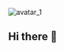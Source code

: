 ![avatar_1](https://github.com/user-attachments/assets/9e58b334-129a-4894-a6a6-2b090fdddbd5)

## Hi there 👋

<!--
**alirioobregon/alirioobregon** is a ✨ _special_ ✨ repository because its `README.md` (this file) appears on your GitHub profile.

Here are some ideas to get you started:

- 🔭 I’m currently working on ...
- 🌱 I’m currently learning ...
- 👯 I’m looking to collaborate on ...
- 🤔 I’m looking for help with ...
- 💬 Ask me about ...
- 📫 How to reach me: ...
- 😄 Pronouns: ...
- ⚡ Fun fact: ...
-->
